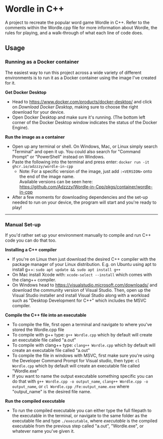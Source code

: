 # Wordle in C++
A project to recreate the popular word game Wordle in C++. 
Refer to the comments within the Wordle.cpp file for more information about Wordle, the rules for playing, and a walk-through of what each line of code does.

## Usage
### Running as a Docker container
The easiest way to run this project across a wide variety of different environments is to run it as a Docker container using the image I've created for it.

**Get Docker Desktop**
- Head to https://www.docker.com/products/docker-desktop/ and click on _Download Docker Desktop_, making sure to choose the right download for your device.
- Open Docker Desktop and make sure it's running. (The bottom left corner of the Docker Desktop window indicates the status of the Docker Engine).

**Run the image as a container**
- Open up any terminal or shell. On Windows, Mac, or Linux simply search "Terminal" and open it up. You could also search for "Command Prompt" or "PowerShell" instead on Windows.
- Paste the following into the terminal and press enter: `docker run -it ghcr.io/adzzzy/wordle-in-cpp`
    - Note: For a specific version of the image, just add `:<VERSION>` onto the end of the image name. </br> Available versions can be seen here: https://github.com/Adzzzy/Wordle-in-Cpp/pkgs/container/wordle-in-cpp
- After a few moments for downloading dependencies and the set-up needed to run on your device, the program will start and you're ready to play!

---------------------------------------------------------------------------------------------------------------------------------------

### Manual Set-up
If you'd rather set up your environment manually to compile and run C++ code you can do that too.

**Installing a C++ compiler**
- If you're on Linux then just download the desired C++ compiler with the package manager of your Linux distribution. E.g. on Ubuntu using apt to install g++: `sudo apt update && sudo apt install g++`
- On Mac install Xcode with: `xcode-select --install` which comes with the clang++ compiler.
- On Windows head to https://visualstudio.microsoft.com/downloads/ and download the community version of Visual Studio. Then, open up the Visual Studio installer and install Visual Studio along with a workload such as "Desktop Development for C++" which includes the MSVC compiler.

**Compile the C++ file into an executable**
- To compile the file, first open a terminal and navigate to where you've stored the Wordle.cpp file
- To compile with g++ type: `g++ Wordle.cpp` which by default will create an executable file called "a.out"
- To compile with clang++ type: `clang++ Wordle.cpp` which by default will create an executable file called "a.out"
- To compile the file in windows with MSVC, first make sure you're using the Developer Command Prompt for Visual studio, then type: `cl Wordle.cpp` which by default will create an executable file called "Wordle.exe"
- If you want to name the output executable something specific you can do that with `g++ Wordle.cpp -o output_name`, `clang++ Wordle.cpp -o output_name`, or `cl Wordle.cpp /Fe:output_name.exe` where "output_name" is the desired file name.

**Run the compiled executable**
- To run the compiled executable you can either type the full filepath to the executable in the terminal, or navigate to the same folder as the executable file and type `./executable`, where _executable_ is the compiled executable from the previous step called "a.out", "Wordle.exe", or whatever name you've given it.

